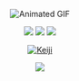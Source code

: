 <p align="center">
<img src="https://i.pinimg.com/originals/a9/22/95/a92295d45988e061987793b545d1c131.gif" alt="Animated GIF">
</p>

<p align="center">
<img src="https://img.shields.io/badge/Python-3.9-blue?logo=python&logoColor=white">
<img src="https://img.shields.io/badge/Bash-5.0-green?logo=gnu-bash&logoColor=white">
<img src="https://img.shields.io/badge/Nodejs-14.17-orange?logo=nodedotjs&logoColor=white">
</p>

<p align="center">
<a href="https://github.com/Keiji821"><img title="Keiji" src="https://github-readme-stats.vercel.app/api/top-langs/?username=Keiji821&layout=compact"></a>
</p>

<p align="center">
<a href="https://discord.com/users/983476283491110932">
<img src="https://img.shields.io/badge/Discord-Keiji-%235865F2.svg?logo=discord&logoColor=white&label=Mi%20discord ➣&message=Hola%21%20Soy%20Keiji%21">
</a>
</p>